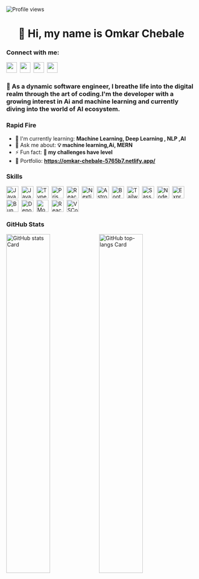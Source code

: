

![Profile views](https://komarev.com/ghpvc/?username=Chebaleomkar&label=Profile%20views&color=0e75b6&style=flat)

<div id="toc">
  <ul align="center" style="list-style: none">
    <summary>
      <h1>
        👋 Hi, my name is Omkar Chebale
      </h1>
    </summary>
  </ul>
</div>

<h3 align="left">Connect with me:</h3>

 <p align="left"><a href="omkarchebale0@gmail.com" target="_blank"><img src="https://img.shields.io/badge/Gmail-D14836?style=for-the-badge&logo=gmail&logoColor=white" height="28" style="margin-right: 4px"></a> <a href="https://www.linkedin.com/in/omkar-chebale-8b251726b/" target="_blank"><img src="https://img.shields.io/badge/LinkedIn-0077B5?style=for-the-badge&logo=linkedin&logoColor=white" height="28" style="margin-right: 4px"></a> <a href="https://twitter.com/chebalerushi" target="_blank"><img src="https://img.shields.io/badge/Twitter-000000?style=for-the-badge&logo=X&logoColor=white" height="28" style="margin-right: 4px"></a> <a href="https://github.com/Chebaleomkar" target="_blank"><img src="https://img.shields.io/badge/GitHub-100000?style=for-the-badge&logo=github&logoColor=white" height="28" style="margin-right: 4px"></a></p> 

 <h3 align="left">    🚀 As a dynamic software engineer, I breathe life into the digital realm through the art of coding.I'm the developer with a growing interest in Ai and machine learning and currently diving into the world of AI ecosystem.
</h3>

<!-- <h3 align="left">
  Resume :https://www.canva.com/design/DAGf6FaUSE4/2iF-COdumuUm4-kJ6vtoaA/edit?referrer=resumes-landing-page
</h3> -->

**<h3 align="left">Rapid Fire</h3>**

- 🌱 I'm currently learning: **Machine Learning, Deep Learning , NLP ,AI**
- 💬 Ask me about: **💡 machine learning,Ai, MERN**
- ⚡ Fun fact: **🎢 my challenges have level**
- 📂 Portfolio: **<a href="https://omkarchebale.vercel.app/" target="_blank">https://omkar-chebale-5765b7.netlify.app/</a>**

 **<h3 align="left">Skills</h3>**

<div style="display: flex; flex-wrap: wrap; gap: 4px; justify-content: left;">
  <img src="https://skillicons.dev/icons?i=machinelearning" height="32" alt="JavaScript" style="margin-right: 4px"> 
  <img src="https://skillicons.dev/icons?i=javascript" height="32" alt="JavaScript" style="margin-right: 4px"> 
  <img src="https://skillicons.dev/icons?i=typescript" height="32" alt="TypeScript" style="margin-right: 4px">
  <img src="https://skillicons.dev/icons?i=prisma" height="32" alt="Prisma" style="margin-right: 4px">
  <img src="https://skillicons.dev/icons?i=react" height="32" alt="React" style="margin-right: 4px">
  <img src="https://skillicons.dev/icons?i=nextjs" height="32" alt="Nextjs" style="margin-right: 4px">
  <img src="https://skillicons.dev/icons?i=astro" height="32" alt="Astro" style="margin-right: 4px">
  <img src="https://skillicons.dev/icons?i=bootstrap" height="32" alt="Bootstrap" style="margin-right: 4px"> 
  <img src="https://skillicons.dev/icons?i=tailwind" height="32" alt="Tailwind CSS" style="margin-right: 4px">
  <img src="https://skillicons.dev/icons?i=sass" height="32" alt="Sass" style="margin-right: 4px"> 
  <img src="https://skillicons.dev/icons?i=nodejs" height="32" alt="Node.js" style="margin-right: 4px"> 
  <img src="https://skillicons.dev/icons?i=express" height="32" alt="Express" style="margin-right: 4px">
  <img src="https://skillicons.dev/icons?i=bun" height="32" alt="Bun" style="margin-right: 4px"> 
  <img src="https://skillicons.dev/icons?i=deno" height="32" alt="Deno" style="margin-right: 4px"> 
  <img src="https://skillicons.dev/icons?i=mongodb" height="32" alt="MongoDB" style="margin-right: 4px">
  <img src="https://skillicons.dev/icons?i=react" height="32" alt="React Native" style="margin-right: 4px">
  <img src="https://skillicons.dev/icons?i=vscode" height="32" alt="VSCode" style="margin-right: 4px"></div>

 **<h3 align="left">GitHub Stats</h3>**

<p align="left">
  <img width="48%" src="https://github-readme-stats.vercel.app/api?username=Chebaleomkar&theme=react&hide_title=false&hide_rank=false&show_icons=false&include_all_commits=false&count_private=true&line_height=23" alt="GitHub stats Card" />
  <img width="48%" src="https://github-readme-stats.vercel.app/api/top-langs?username=Chebaleomkar&theme=react&hide_title=false&layout=compact&langs_count=6&hide_progress=false&card_width=400" alt="GitHub top-langs Card" />
</p>

